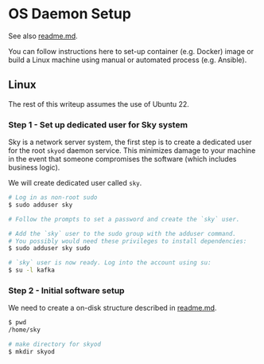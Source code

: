 ﻿# OS Daemon Setup

See also [readme.md](readme.md).

You can follow instructions here to set-up container (e.g. Docker) image or build a Linux machine using manual or automated process (e.g. Ansible).

## Linux

The rest of this writeup assumes the use of Ubuntu 22.

### Step 1 - Set up dedicated user for Sky system

Sky is a network server system, the first step is to create a dedicated user for the root `skyod` daemon service.
This minimizes damage to your machine in the event that someone compromises the software (which includes business logic).

We will create dedicated user called `sky`.
```bash
# Log in as non-root sudo
$ sudo adduser sky

# Follow the prompts to set a password and create the `sky` user.

# Add the `sky` user to the sudo group with the adduser command. 
# You possibly would need these privileges to install dependencies:
$ sudo adduser sky sudo

# `sky` user is now ready. Log into the account using su:
$ su -l kafka
```


### Step 2 - Initial software setup

We need to create a on-disk structure described in [readme.md](readme.md).
```bash
$ pwd
/home/sky

# make directory for skyod
$ mkdir skyod
```









